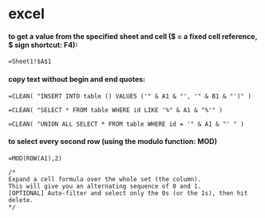 # excel

#### to get a value from the specified sheet and cell ($ =  a fixed cell reference, $ sign shortcut:  F4):

```vbnet
=Sheet1!$A$1
```

#### copy text without begin and end quotes:
```vbnet
=CLEAN( "INSERT INTO table () VALUES ('" & A1 & "', '" & B1 & "')" )

=CLEAN( "SELECT * FROM table WHERE id LIKE '%" & A1 & "%'" )

=CLEAN( "UNION ALL SELECT * FROM table WHERE id = '" & A1 & "' " )
```
#### to select every second row (using the modulo function: MOD)
```vbnet
=MOD(ROW(A1),2)

/*
Expand a cell formula over the whole set (the column).
This will give you an alternating sequence of 0 and 1.
[OPTIONAL] Auto-filter and select only the 0s (or the 1s), then hit delete.
*/
```





